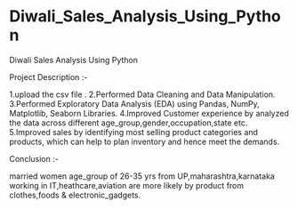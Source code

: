 # Diwali_Sales_Analysis_Using_Python
Diwali Sales Analysis Using Python

Project Description :-


1.upload the csv file .
2.Performed Data Cleaning and Data Manipulation.
3.Performed Exploratory Data Analysis (EDA) using Pandas, NumPy, Matplotlib, Seaborn Libraries.
4.Improved Customer experience by analyzed the data  across different age_group,gender,occupation,state etc.
5.Improved sales by identifying most selling product categories and products, which can help to plan inventory and hence meet the demands.

Conclusion :-

married women age_group of 26-35 yrs from UP,maharashtra,karnataka working in IT,heathcare,aviation are more likely by product from clothes,foods & electronic_gadgets.


